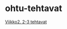 # ohtu-tehtavat 
[Viikko2. 2-3 tehtavat](https://github.com/StrappedGlint13/ohtu-2020-viikko1/commits/main)
